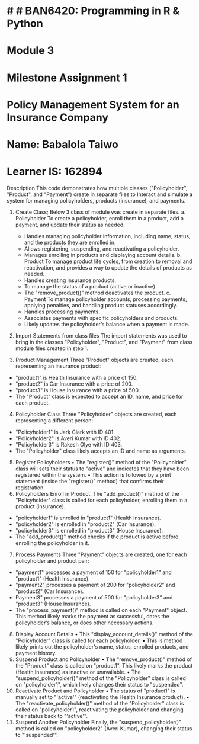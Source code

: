 # # # BAN6420: Programming in R & Python
# Module 3
# Milestone Assignment 1
# Policy Management System for an Insurance Company

# Name: Babalola Taiwo
# Learner IS: 162894

Description
This code demonstrates how multiple classes ("Policyholder", "Product", and "Payment") create in separate files to Interact and simulate a system for managing policyholders, products (insurance), and payments.
1.	Create Class; Below 3 class of module was create in separate files.
   a.	Policyholder
  	To create a policyholder, enroll them in a product, add a payment, and update their status as needed.
	-	Handles managing policyholder information, including name, status, and the products they are enrolled in.
	-	Allows registering, suspending, and reactivating a policyholder.
	-	Manages enrolling in products and displaying account details.
b.	Product
To manage product life cycles, from creation to removal and reactivation, and provides a way to update the details of products as needed.
	-	Handles creating insurance products.
	-	To manage the status of a product (active or inactive).
	-	The "remove_product()" method deactivates the product.
c.	Payment
To manage policyholder accounts, processing payments, applying penalties, and handling product statuses accordingly.
	-	Handles processing payments.
	-	Associates payments with specific policyholders and products.
	-	Likely updates the policyholder’s balance when a payment is made.
2.	Import Statements from class files
The import statements was used to bring in the classes "Policyholder", "Product", and "Payment" from class module files created in step 1.
       
3.	Product Management
Three "Product" objects are created, each representing an insurance product:
-	"product1" is Health Insurance with a price of 150.
-	"product2" is Car Insurance with a price of 200.
-	"product3" is House Insurance with a price of 500.
-	The "Product" class is expected to accept an ID, name, and price for each product.
4.	Policyholder Class
Three "Policyholder" objects are created, each representing a different person:
-	"Policyholder1" is Jark Clark with ID 401.
-	"Policyholder2" is Averi Kumar with ID 402.
-	"Policyholder3" is Rakesh Olye with ID 403.
-	The "Policyholder" class likely accepts an ID and name as arguments.
5.	Register Policyholders
•	The "register()" method of the "Policyholder" class will sets their status to "active" and indicates that they have been registered within the system.
•	This action is followed by a print statement (inside the "register()" method) that confirms their registration.
6.	Policyholders Enroll in Product.
The "add_product()" method of the "Policyholder" class is called for each policyholder, enrolling them in a product (insurance).
-	"policyholder1" is enrolled in "product1" (Health Insurance).
-	"policyholder2" is enrolled in "product2" (Car Insurance).
-	"policyholder3" is enrolled in "product3" (House Insurance).
-	The "add_product()" method checks if the product is active before enrolling the policyholder in it.
7.	Process Payments
Three "Payment" objects are created, one for each policyholder and product pair:
-	"payment1" processes a payment of 150 for "policyholder1" and "product1" (Health Insurance).
-	"payment2" processes a payment of 200 for "policyholder2" and "product2" (Car Insurance).
-	Payment3" processes a payment of 500 for "policyholder3" and "product3" (House Insurance).
-	The "process_payment()" method is called on each "Payment" object. This method likely marks the payment as successful, dates the policyholder’s balance, or does other necessary actions.
8.	Display Account Details
•	This "display_account_details()" method of the "Policyholder" class is called for each policyholder.
•	This is method likely prints out the policyholder's name, status, enrolled products, and payment history.
9.	Suspend Product and Policyholder
•	The "remove_product()" method of the "Product" class is called on "product1". This likely marks the product (Health Insurance) as inactive or unavailable.
•	The "suspend_policyholder()" method of the "Policyholder" class is called on "policyholder1", which likely changes their status to "suspended".
10.	Reactivate Product and Policyholder
•	The status of "product1" is manually set to "'active'" (reactivating the Health Insurance product).
•	The "reactivate_policyholder()" method of the "Policyholder" class is called on "policyholder1", reactivating the policyholder and changing their status back to "'active'".
11.	Suspend Another Policyholder
Finally, the "suspend_policyholder()" method is called on "policyholder2" (Averi Kumar), changing their status to "'suspended'".
